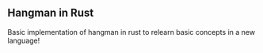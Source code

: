 ## Hangman in Rust

Basic implementation of hangman in rust to relearn basic concepts in a new language!
